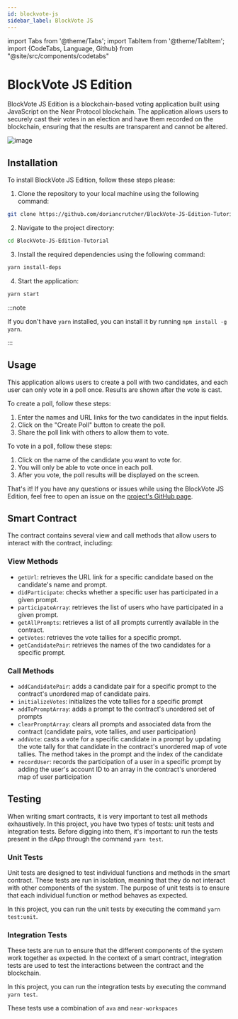 ```yaml
---
id: blockvote-js
sidebar_label: BlockVote JS
---
```


import Tabs from '@theme/Tabs';
import TabItem from '@theme/TabItem';
import {CodeTabs, Language, Github} from "@site/src/components/codetabs"


# BlockVote JS Edition

BlockVote JS Edition is a blockchain-based voting application built using JavaScript on the Near Protocol blockchain. The application allows users to securely cast their votes in an election and have them recorded on the blockchain, ensuring that the results are transparent and cannot be altered.

![image](/docs/assets/blockvote.png)

## Installation

To install BlockVote JS Edition, follow these steps please:

1. Clone the repository to your local machine using the following command:

```bash
git clone https://github.com/doriancrutcher/BlockVote-JS-Edition-Tutorial.git
```

2. Navigate to the project directory:

```bash
cd BlockVote-JS-Edition-Tutorial
```

3. Install the required dependencies using the following command:

```bash
yarn install-deps
```

4. Start the application:

```bash
yarn start
```

:::note

If you don't have `yarn` installed, you can install it by running `npm install -g yarn`.

:::

## Usage

This application allows users to create a poll with two candidates, and each user can only vote in a poll once. Results are shown after the vote is cast.

To create a poll, follow these steps:

1. Enter the names and URL links for the two candidates in the input fields.
2. Click on the "Create Poll" button to create the poll.
3. Share the poll link with others to allow them to vote.

To vote in a poll, follow these steps:

1. Click on the name of the candidate you want to vote for.
2. You will only be able to vote once in each poll.
3. After you vote, the poll results will be displayed on the screen.

That's it! If you have any questions or issues while using the BlockVote JS Edition, feel free to open an issue on the [project's GitHub page](https://github.com/doriancrutcher/BlockVote-JS-Edition-Tutorial).

## Smart Contract

The contract contains several view and call methods that allow users to interact with the contract, including:

### View Methods

- `getUrl`: retrieves the URL link for a specific candidate based on the candidate's name and prompt.
- `didParticipate`: checks whether a specific user has participated in a given prompt.
- `participateArray`: retrieves the list of users who have participated in a given prompt.
- `getAllPrompts`: retrieves a list of all prompts currently available in the contract.
- `getVotes`: retrieves the vote tallies for a specific prompt.
- `getCandidatePair`: retrieves the names of the two candidates for a specific prompt.

<CodeTabs>
<Language value="🌐 JavaScript" language="js">
    <Github fname="contract.ts" 
            url="https://github.com/doriancrutcher/BlockVote-JS-Edition-Tutorial/blob/main/contract/src/contract.ts"
            start="20" end="60" />
  </Language>
</CodeTabs>

### Call Methods

- `addCandidatePair`: adds a candidate pair for a specific prompt to the contract's unordered map of candidate pairs.
- `initializeVotes`: initializes the vote tallies for a specific prompt
- `addToPromptArray`: adds a prompt to the contract's unordered set of prompts
- `clearPromptArray`: clears all prompts and associated data from the contract (candidate pairs, vote tallies, and user participation)
- `addVote`: casts a vote for a specific candidate in a prompt by updating the vote tally for that candidate in the contract's unordered map of vote tallies. The method takes in the prompt and the index of the candidate
- `recordUser`: records the participation of a user in a specific prompt by adding the user's account ID to an array in the contract's unordered map of user participation

<CodeTabs>
<Language value="🌐 JavaScript" language="js">
    <Github fname="contract.ts" 
            url="https://github.com/doriancrutcher/BlockVote-JS-Edition-Tutorial/blob/main/contract/src/contract.ts"
            start="61" end="110" />
  </Language>
</CodeTabs>

## Testing

When writing smart contracts, it is very important to test all methods exhaustively. In this project, you have two types of tests: unit tests and integration tests. Before digging into them, it's important to run the tests present in the dApp through the command `yarn test`.

### Unit Tests

Unit tests are designed to test individual functions and methods in the smart contract. These tests are run in isolation, meaning that they do not interact with other components of the system. The purpose of unit tests is to ensure that each individual function or method behaves as expected.

In this project, you can run the unit tests by executing the command `yarn test:unit`.

### Integration Tests

These tests are run to ensure that the different components of the system work together as expected. In the context of a smart contract, integration tests are used to test the interactions between the contract and the blockchain.

In this project, you can run the integration tests by executing the command `yarn test`.

These tests use a combination of `ava` and `near-workspaces`

<CodeTabs>
<Language value="🌐 JavaScript" language="js">
    <Github fname="contract.ts" 
            url="https://github.com/doriancrutcher/BlockVote-JS-Edition-Tutorial/blob/main/integration-tests/src/main.ava.ts"
            start="6" end="92" />
  </Language>
</CodeTabs>
